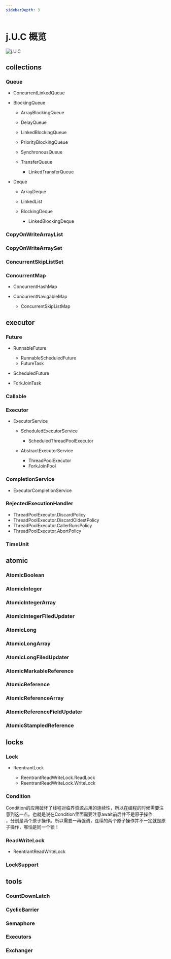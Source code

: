```yaml
---
sidebarDepth: 3
---
```


# j.U.C 概览

![j.U.C](/img/concurrent/j.U.C.png)

## collections

### Queue

- ConcurrentLinkedQueue
- BlockingQueue

	- ArrayBlockingQueue
	- DelayQueue
	- LinkedBlockingQueue
	- PriorityBlockingQueue
	- SynchronousQueue
	- TransferQueue 

		- LinkedTransferQueue 

- Deque

	- ArrayDeque
	- LinkedList
	- BlockingDeque

		- LinkedBlockingDeque

### CopyOnWriteArrayList

### CopyOnWriteArraySet

### ConcurrentSkipListSet

### ConcurrentMap

- ConcurrentHashMap
- ConcurrentNavigableMap

	- ConcurrentSkipListMap

## executor

### Future

- RunnableFuture

	- RunnableScheduledFuture
	- FutureTask

- ScheduledFuture
- ForkJoinTask

### Callable

### Executor

- ExecutorService

	- ScheduledExecutorService

		- ScheduledThreadPoolExecutor

	- AbstractExecutorService

		- ThreadPoolExecutor
		- ForkJoinPool

### CompletionService

- ExecutorCompletionService

### RejectedExecutionHandler

- ThreadPoolExecutor.DiscardPolicy
- ThreadPoolExecutor.DiscardOldestPolicy
- ThreadPoolExecutor.CallerRunsPolicy
- ThreadPoolExecutor.AbortPolicy

### TimeUnit

## atomic

### AtomicBoolean

### AtomicInteger

### AtomicIntegerArray

### AtomicIntegerFiledUpdater

### AtomicLong

### AtomicLongArray

### AtomicLongFiledUpdater

### AtomicMarkableReference

### AtomicReference

### AtomicReferenceArray

### AtomicReferenceFieldUpdater

### AtomicStampledReference

## locks

### Lock

- ReentrantLock

	- ReentrantReadWriteLock.ReadLock
	- ReentrantReadWriteLock.WriteLock

### Condition

Condition的应用破坏了线程对临界资源占用的连续性，所以在编程的时候需要注意到这一点。也就是说在Condition里面需要注意await前后并不是原子操作<br>，分别是两个原子操作。所以需要一再强调，连续的两个原子操作并不一定就是原子操作，哪怕是同一个锁！

### ReadWriteLock

- ReentrantReadWriteLock

### LockSupport

## tools

### CountDownLatch

### CyclicBarrier

### Semaphore

### Executors

### Exchanger